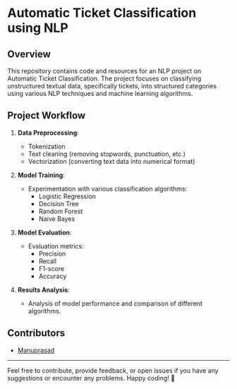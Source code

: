 # Automatic Ticket Classification using NLP

## Overview

This repository contains code and resources for an NLP project on Automatic Ticket Classification. The project focuses on classifying unstructured textual data, specifically tickets, into structured categories using various NLP techniques and machine learning algorithms.


## Project Workflow

1. **Data Preprocessing**: 
   - Tokenization
   - Text cleaning (removing stopwords, punctuation, etc.)
   - Vectorization (converting text data into numerical format)

2. **Model Training**:
   - Experimentation with various classification algorithms:
     - Logistic Regression
     - Decision Tree
     - Random Forest
     - Naive Bayes

3. **Model Evaluation**:
   - Evaluation metrics:
     - Precision
     - Recall
     - F1-score
     - Accuracy

4. **Results Analysis**:
   - Analysis of model performance and comparison of different algorithms.

## Contributors

- [Manuprasad](https://github.com/manuprasad-cybera)

---

Feel free to contribute, provide feedback, or open issues if you have any suggestions or encounter any problems. Happy coding! 🚀
